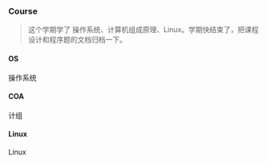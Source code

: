 ### Course
> 这个学期学了 操作系统、计算机组成原理、Linux。学期快结束了，把课程设计和程序题的文档归档一下。

#### OS
操作系统

#### COA
计组

#### Linux
Linux
